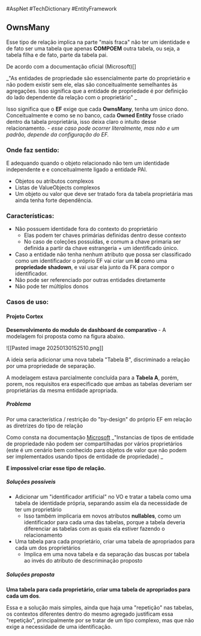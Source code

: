 #AspNet #TechDictionary #EntityFramework

## OwnsMany

Esse tipo de relação implica na parte "mais fraca" não ter um identidade e de fato ser uma tabela que apenas **COMPOEM** outra tabela, ou seja, a tabela filha e de fato, parte da tabela pai.

De acordo com a documentação oficial (Microsoft)[]

_"As entidades de propriedade são essencialmente parte do proprietário e não podem existir sem ele, elas são conceitualmente semelhantes às agregações. Isso significa que a entidade de propriedade é por definição do lado dependente da relação com o proprietário" _

Isso significa que o **EF** exige que cada **OwnsMany**, tenha um único dono. Conceitualmente e como se no banco, cada **Owned Entity** fosse criado dentro da tabela proprietária, isso deixa claro o intuito desse relacionamento.  - _esse caso pode ocorrer literalmente, mas não e um padrão, depende da configuração do EF._
### Onde faz sentido:

E adequando quando o objeto relacionado não tem um identidade independente e e conceitualmente ligado a entidade PAI.

- Objetos ou atributos complexos
- Listas de ValueObjects complexos
- Um objeto ou valor que deve ser tratado fora da tabela proprietária mas ainda tenha forte dependência. 

### Características:

- Não possuem identidade fora do contexto do proprietário 
	- Elas podem ter chaves primárias definidas dentro desse contexto
	- No caso de coleções possuídas, e comum a chave primaria ser definida a partir da chave estrangeria + um identificado único. 
- Caso a entidade não tenha nenhum atributo que possa ser classificado como um identificador o próprio EF vai criar um **Id** como uma **propriedade shadown**, e vai usar ela junto da FK para compor o identificador. 
- Não pode ser referenciado por outras entidades diretamente
- Não pode ter múltiplos donos 

### Casos de uso:
#### Projeto Cortex

**Desenvolvimento do modulo de dashboard de comparativo** - A modelagem foi proposta como na figura abaixo.

![[Pasted image 20250130152510.png]]

A ideia seria adicionar uma nova tabela "Tabela B", discriminado a relação por uma propriedade de separação.

A modelagem estava parcialmente concluída para a **Tabela A**, porém, porem, nos requisitos era especificado que ambas as tabelas deveriam ser proprietárias da mesma entidade apropriada.

##### **Problema**

Por uma característica / restrição do "by-design" do próprio EF em relação as diretrizes do tipo de relação

Como consta na documentação [Microsoft](https://learn.microsoft.com/pt-br/ef/core/modeling/owned-entities?utm_source=chatgpt.com#limitations)
_"Instancias de tipos de entidade de propriedade não podem ser compartilhadas por vários proprietários (este é um cenário bem conhecido para objetos de valor que não podem ser implementados usando tipos de entidade de propriedade) _

**E impossível criar esse tipo de relação.**
##### **Soluções possíveis**

- Adicionar um "identificador artificial" no VO e tratar a tabela como uma tabela de identidade própria, separando assim ela da necessidade de ter um proprietário
	- Isso também implicaria em novos atributos **nullables**, como um identificador para cada uma das tabelas, porque a tabela deveria diferenciar as tabelas com as quais ela estiver fazendo o relacionamento 
- Uma tabela para cada proprietário, criar uma tabela de apropriados para cada um dos proprietários 
	- Implica em uma nova tabela e da separação das buscas por tabela ao invés do atributo de descriminação proposto 
##### **Soluções proposta**

**Uma tabela para cada proprietário, criar uma tabela de apropriados para cada um dos**.

Essa e a solução mais simples, ainda que haja uma "repetição" nas tabelas, os contextos diferentes dentro do mesmo agregado justificam essa "repetição", principalmente por se tratar de um tipo complexo, mas que não exige a necessidade de uma identificação. 

